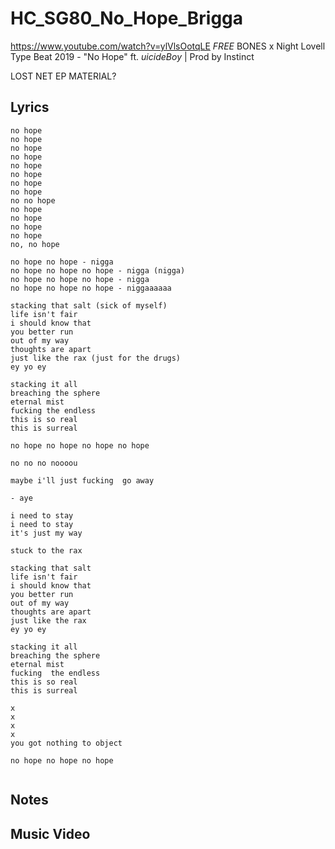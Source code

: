 # HC_SG80_No_Hope_Brigga

https://www.youtube.com/watch?v=ylVlsOotqLE
*FREE* BONES x Night Lovell Type Beat 2019 - "No Hope" ft. $uicideBoy$ | Prod by Instinct

LOST NET EP MATERIAL?

## Lyrics

```
no hope
no hope
no hope
no hope
no hope
no hope
no hope
no hope
no no hope
no hope
no hope
no hope
no hope
no, no hope

no hope no hope - nigga
no hope no hope no hope - nigga (nigga)
no hope no hope no hope - nigga
no hope no hope no hope - niggaaaaaa

stacking that salt (sick of myself)
life isn't fair
i should know that 
you better run
out of my way
thoughts are apart
just like the rax (just for the drugs)
ey yo ey

stacking it all
breaching the sphere
eternal mist 
fucking the endless 
this is so real
this is surreal

no hope no hope no hope no hope

no no no noooou

maybe i'll just fucking  go away

- aye

i need to stay
i need to stay
it's just my way

stuck to the rax

stacking that salt
life isn't fair
i should know that
you better run
out of my way
thoughts are apart
just like the rax
ey yo ey

stacking it all
breaching the sphere
eternal mist 
fucking  the endless 
this is so real
this is surreal

x
x
x
x
you got nothing to object

no hope no hope no hope


```

## Notes

## Music Video
